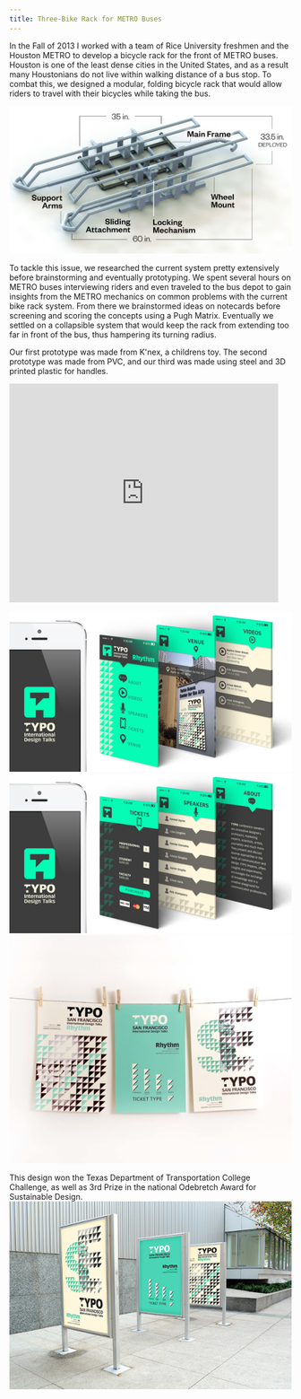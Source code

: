 ```yaml
---
title: Three-Bike Rack for METRO Buses
---
```

In the Fall of 2013 I worked with a team of Rice University freshmen and the Houston METRO to develop a bicycle rack for the front of METRO buses. Houston is one of the least dense cities in the United States, and as a result many Houstonians do not live within walking distance of a bus stop. To combat this, we designed a modular, folding bicycle rack that would allow riders to travel with their bicycles while taking the bus.

![METRO Bus](assets/img/work/proj-1/img1.jpg)

To tackle this issue, we researched the current system pretty extensively before brainstorming and eventually prototyping. We spent several hours on METRO buses interviewing riders and even traveled to the bus depot to gain insights from the METRO mechanics on common problems with the current bike rack system. From there we brainstormed ideas on notecards before screening and scoring the concepts using a Pugh Matrix. Eventually we settled on a collapsible system that would keep the rack from extending too far in front of the bus, thus hampering its turning radius.

Our first prototype was made from K'nex, a childrens toy. The second prototype was made from PVC, and our third was made using steel and 3D printed plastic for handles. 
<iframe  title="YouTube video player" width="480" height="390" src="http://www.youtube.com/watch?v=TheVideoID?autoplay=1" frameborder="0" allowfullscreen></iframe>

![Typo International](assets/img/work/proj-1/img2.jpg)
![Typo International](assets/img/work/proj-1/img3.jpg)
![Typo International](assets/img/work/proj-1/img4.jpg)

This design won the Texas Department of Transportation College Challenge, as well as 3rd Prize in the national Odebretch Award for Sustainable Design.
![Typo International](assets/img/work/proj-1/img5.jpg)